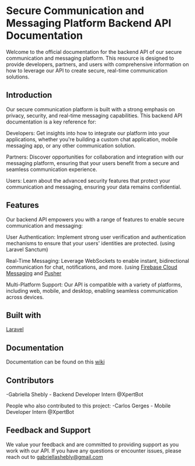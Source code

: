 # Secure Communication and Messaging Platform Backend API Documentation

Welcome to the official documentation for the backend API of our secure communication and messaging platform. This resource is designed to provide developers, partners, and users with comprehensive information on how to leverage our API to create secure, real-time communication solutions.

## Introduction

Our secure communication platform is built with a strong emphasis on privacy, security, and real-time messaging capabilities. This backend API documentation is a key reference for:

Developers: Get insights into how to integrate our platform into your applications, whether you're building a custom chat application, mobile messaging app, or any other communication solution.

Partners: Discover opportunities for collaboration and integration with our messaging platform, ensuring that your users benefit from a secure and seamless communication experience.

Users: Learn about the advanced security features that protect your communication and messaging, ensuring your data remains confidential.

## Features

Our backend API empowers you with a range of features to enable secure communication and messaging:

User Authentication: Implement strong user verification and authentication mechanisms to ensure that your users' identities are protected. (using Laravel Sanctum)

Real-Time Messaging: Leverage WebSockets to enable instant, bidirectional communication for chat, notifications, and more. (using [Firebase Cloud Messaging](https://firebase.google.com/) and [Pusher](https://pusher.com/)

Multi-Platform Support: Our API is compatible with a variety of platforms, including web, mobile, and desktop, enabling seamless communication across devices.

## Built with

[Laravel](https://laravel.com/)

## Documentation

Documentation can be found on this [wiki](https://github.com/XpertBotTeam/secure_communication_backend/wiki/Backend-APIs--Documentaion)

## Contributors

-Gabriella Shebly - Backend Developer Intern @XpertBot

People who also contributed to this project:
-Carlos Gerges - Mobile Developer Intern @XpertBot

## Feedback and Support

We value your feedback and are committed to providing support as you work with our API. If you have any questions or encounter issues, please reach out to gabriellashebly@gmail.com

